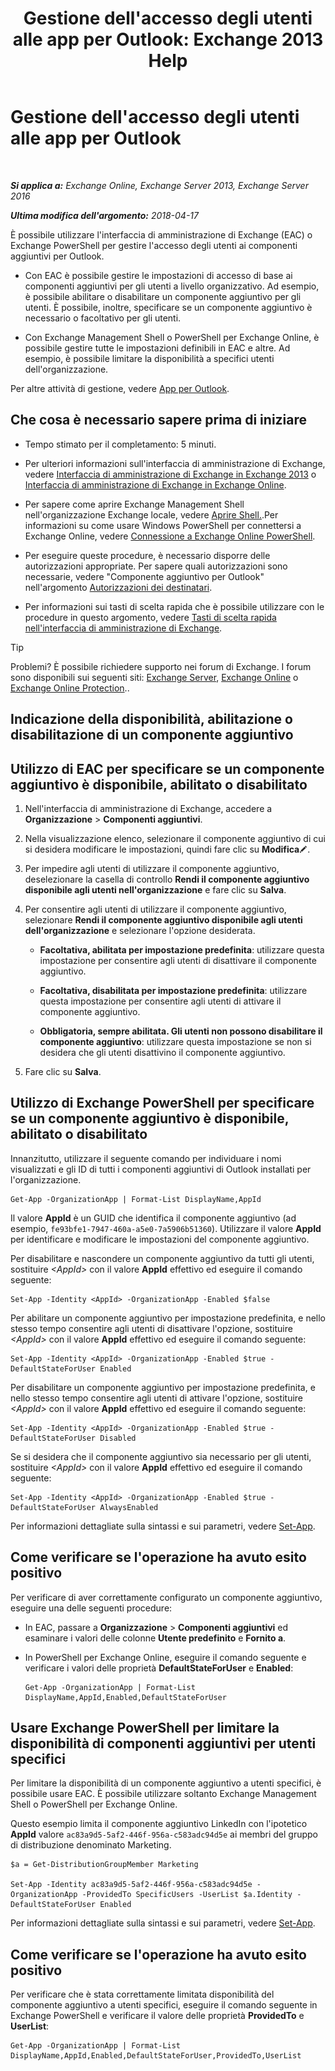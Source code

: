 ﻿---
title: "Gestione dell'accesso degli utenti alle app per Outlook: Exchange 2013 Help"
TOCTitle: Gestione dell'accesso degli utenti alle app per Outlook
ms:assetid: e5833dec-a23a-439e-ac03-92671817bff8
ms:mtpsurl: https://technet.microsoft.com/it-it/library/JJ943757(v=EXCHG.150)
ms:contentKeyID: 52063110
ms.date: 05/05/2018
mtps_version: v=EXCHG.150
ms.translationtype: HT
---

# Gestione dell'accesso degli utenti alle app per Outlook

 

_**Si applica a:** Exchange Online, Exchange Server 2013, Exchange Server 2016_

_**Ultima modifica dell'argomento:** 2018-04-17_

È possibile utilizzare l'interfaccia di amministrazione di Exchange (EAC) o Exchange PowerShell per gestire l'accesso degli utenti ai componenti aggiuntivi per Outlook.

  - Con EAC è possibile gestire le impostazioni di accesso di base ai componenti aggiuntivi per gli utenti a livello organizzativo. Ad esempio, è possibile abilitare o disabilitare un componente aggiuntivo per gli utenti. È possibile, inoltre, specificare se un componente aggiuntivo è necessario o facoltativo per gli utenti.

  - Con Exchange Management Shell o PowerShell per Exchange Online, è possibile gestire tutte le impostazioni definibili in EAC e altre. Ad esempio, è possibile limitare la disponibilità a specifici utenti dell'organizzazione.

Per altre attività di gestione, vedere [App per Outlook](add-ins-for-outlook-exchange-2013-help.md).

## Che cosa è necessario sapere prima di iniziare

  - Tempo stimato per il completamento: 5 minuti.

  - Per ulteriori informazioni sull'interfaccia di amministrazione di Exchange, vedere [Interfaccia di amministrazione di Exchange in Exchange 2013](exchange-admin-center-in-exchange-2013-exchange-2013-help.md) o [Interfaccia di amministrazione di Exchange in Exchange Online](https://technet.microsoft.com/it-it/library/jj200743\(v=exchg.150\)).

  - Per sapere come aprire Exchange Management Shell nell'organizzazione Exchange locale, vedere [Aprire Shell.](https://technet.microsoft.com/it-it/library/dd638134\(v=exchg.150\)).Per informazioni su come usare Windows PowerShell per connettersi a Exchange Online, vedere [Connessione a Exchange Online PowerShell](https://go.microsoft.com/fwlink/p/?linkid=396554).

  - Per eseguire queste procedure, è necessario disporre delle autorizzazioni appropriate. Per sapere quali autorizzazioni sono necessarie, vedere "Componente aggiuntivo per Outlook" nell'argomento [Autorizzazioni dei destinatari](recipients-permissions-exchange-2013-help.md).

  - Per informazioni sui tasti di scelta rapida che è possibile utilizzare con le procedure in questo argomento, vedere [Tasti di scelta rapida nell'interfaccia di amministrazione di Exchange](keyboard-shortcuts-in-the-exchange-admin-center-exchange-online-protection-help.md).


> [!TIP]
> Problemi? È possibile richiedere supporto nei forum di Exchange. I forum sono disponibili sui seguenti siti: <A href="https://go.microsoft.com/fwlink/p/?linkid=60612">Exchange Server</A>, <A href="https://go.microsoft.com/fwlink/p/?linkid=267542">Exchange Online</A> o <A href="https://go.microsoft.com/fwlink/p/?linkid=285351">Exchange Online Protection</A>..



## Indicazione della disponibilità, abilitazione o disabilitazione di un componente aggiuntivo

## Utilizzo di EAC per specificare se un componente aggiuntivo è disponibile, abilitato o disabilitato

1.  Nell'interfaccia di amministrazione di Exchange, accedere a **Organizzazione** \> **Componenti aggiuntivi**.

2.  Nella visualizzazione elenco, selezionare il componente aggiuntivo di cui si desidera modificare le impostazioni, quindi fare clic su **Modifica**![Icona Modifica](images/JJ218640.6f53ccb2-1f13-4c02-bea0-30690e6ea71d(EXCHG.150).gif "Icona Modifica").

3.  Per impedire agli utenti di utilizzare il componente aggiuntivo, deselezionare la casella di controllo **Rendi il componente aggiuntivo disponibile agli utenti nell'organizzazione** e fare clic su **Salva**.

4.  Per consentire agli utenti di utilizzare il componente aggiuntivo, selezionare **Rendi il componente aggiuntivo disponibile agli utenti dell'organizzazione** e selezionare l'opzione desiderata.
    
      - **Facoltativa, abilitata per impostazione predefinita**: utilizzare questa impostazione per consentire agli utenti di disattivare il componente aggiuntivo.
    
      - **Facoltativa, disabilitata per impostazione predefinita**: utilizzare questa impostazione per consentire agli utenti di attivare il componente aggiuntivo.
    
      - **Obbligatoria, sempre abilitata. Gli utenti non possono disabilitare il componente aggiuntivo**: utilizzare questa impostazione se non si desidera che gli utenti disattivino il componente aggiuntivo.

5.  Fare clic su **Salva**.

## Utilizzo di Exchange PowerShell per specificare se un componente aggiuntivo è disponibile, abilitato o disabilitato

Innanzitutto, utilizzare il seguente comando per individuare i nomi visualizzati e gli ID di tutti i componenti aggiuntivi di Outlook installati per l'organizzazione.

    Get-App -OrganizationApp | Format-List DisplayName,AppId

Il valore **AppId** è un GUID che identifica il componente aggiuntivo (ad esempio, `fe93bfe1-7947-460a-a5e0-7a5906b51360`). Utilizzare il valore **AppId** per identificare e modificare le impostazioni del componente aggiuntivo.

Per disabilitare e nascondere un componente aggiuntivo da tutti gli utenti, sostituire *\<AppId\>* con il valore **AppId** effettivo ed eseguire il comando seguente:

    Set-App -Identity <AppId> -OrganizationApp -Enabled $false

Per abilitare un componente aggiuntivo per impostazione predefinita, e nello stesso tempo consentire agli utenti di disattivare l'opzione, sostituire *\<AppId\>* con il valore **AppId** effettivo ed eseguire il comando seguente:

    Set-App -Identity <AppId> -OrganizationApp -Enabled $true -DefaultStateForUser Enabled

Per disabilitare un componente aggiuntivo per impostazione predefinita, e nello stesso tempo consentire agli utenti di attivare l'opzione, sostituire *\<AppId\>* con il valore **AppId** effettivo ed eseguire il comando seguente:

    Set-App -Identity <AppId> -OrganizationApp -Enabled $true -DefaultStateForUser Disabled

Se si desidera che il componente aggiuntivo sia necessario per gli utenti, sostituire *\<AppId\>* con il valore **AppId** effettivo ed eseguire il comando seguente:

    Set-App -Identity <AppId> -OrganizationApp -Enabled $true -DefaultStateForUser AlwaysEnabled

Per informazioni dettagliate sulla sintassi e sui parametri, vedere [Set-App](https://technet.microsoft.com/it-it/library/jj218630\(v=exchg.150\)).

## Come verificare se l'operazione ha avuto esito positivo

Per verificare di aver correttamente configurato un componente aggiuntivo, eseguire una delle seguenti procedure:

  - In EAC, passare a **Organizzazione** \> **Componenti aggiuntivi** ed esaminare i valori delle colonne **Utente predefinito** e **Fornito a**.

  - In PowerShell per Exchange Online, eseguire il comando seguente e verificare i valori delle proprietà **DefaultStateForUser** e **Enabled**:
    
        Get-App -OrganizationApp | Format-List DisplayName,AppId,Enabled,DefaultStateForUser

## Usare Exchange PowerShell per limitare la disponibilità di componenti aggiuntivi per utenti specifici

Per limitare la disponibilità di un componente aggiuntivo a utenti specifici, è possibile usare EAC. È possibile utilizzare soltanto Exchange Management Shell o PowerShell per Exchange Online.

Questo esempio limita il componente aggiuntivo LinkedIn con l'ipotetico **AppId** valore `ac83a9d5-5af2-446f-956a-c583adc94d5e` ai membri del gruppo di distribuzione denominato Marketing.

    $a = Get-DistributionGroupMember Marketing

    Set-App -Identity ac83a9d5-5af2-446f-956a-c583adc94d5e -OrganizationApp -ProvidedTo SpecificUsers -UserList $a.Identity -DefaultStateForUser Enabled

Per informazioni dettagliate sulla sintassi e sui parametri, vedere [Set-App](https://technet.microsoft.com/it-it/library/jj218630\(v=exchg.150\)).

## Come verificare se l'operazione ha avuto esito positivo

Per verificare che è stata correttamente limitata disponibilità del componente aggiuntivo a utenti specifici, eseguire il comando seguente in Exchange PowerShell e verificare il valore delle proprietà **ProvidedTo** e **UserList**:

    Get-App -OrganizationApp | Format-List DisplayName,AppId,Enabled,DefaultStateForUser,ProvidedTo,UserList

